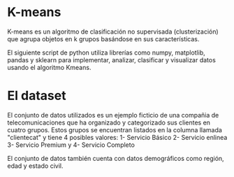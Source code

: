 # K-means

K-means es un algoritmo de clasificación no supervisada (clusterización) que agrupa objetos en k grupos basándose en sus características.

El siguiente script de python utiliza librerías como numpy, matplotlib, pandas y sklearn para implementar, analizar, clasificar y visualizar datos usando el algoritmo Kmeans.

# El dataset

El conjunto de datos utilizados es un ejemplo ficticio de una compañia de telecomunicaciones que ha organizado y categorizado sus clientes en cuatro grupos. Estos grupos se encuentran listados en la columna llamada "clientecat" y tiene 4 posibles valores: 1- Servicio Básico 2- Servicio enlinea 3- Servicio Premium y 4- Servicio Completo

El conjunto de datos también cuenta con datos demográficos como región, edad y estado civil.
